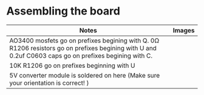 # Assembling the board
| Notes | Images |
| ------- | ------ |
| AO3400 mosfets go on prefixes begining with Q. 0Ω R1206 resistors go on prefixes begining with U and 0.2uf C0603 caps go on prefixes begining with C. | ![]() |
| 10K R1206 go on prefixes beginning with U | ![]() |
| 5V converter module is soldered on here (Make sure your orientation is correct! )| ![]() |